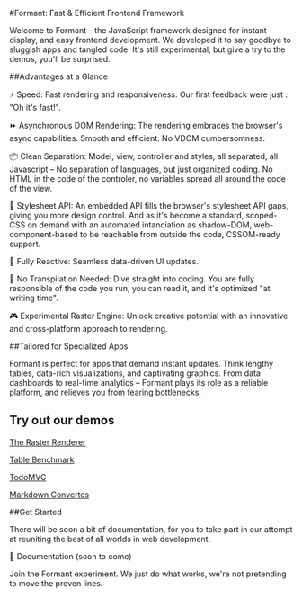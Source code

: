 
#Formant: Fast & Efficient Frontend Framework

Welcome to Formant – the JavaScript framework designed for instant display, and easy frontend development. We developed it to say goodbye to sluggish apps and tangled code. It's still experimental, but give a try to the demos, you'll be surprised.

##Advantages at a Glance

⚡ Speed: Fast rendering and responsiveness. Our first feedback were just : "Oh it's fast!".

⏩ Asynchronous DOM Rendering: The rendering embraces the browser's async capabilities. Smooth and efficient. No VDOM cumbersomness.

📦 Clean Separation: Model, view, controller and styles, all separated, all Javascript – No separation of languages, but just organized coding. No HTML in the code of the controler, no variables spread all around the code of the view.

🎨 Stylesheet API: An embedded API fills the browser's stylesheet API gaps, giving you more design control. And as it's become a standard, scoped-CSS on demand with an automated intanciation as shadow-DOM, web-component-based to be reachable from outside the code, CSSOM-ready support.

🔌 Fully Reactive: Seamless data-driven UI updates.

🚀 No Transpilation Needed: Dive straight into coding. You are fully responsible of the code you run, you can read it, and it's optimized "at writing time".

🎮 Experimental Raster Engine: Unlock creative potential with an innovative and cross-platform approach to rendering.

##Tailored for Specialized Apps

Formant is perfect for apps that demand instant updates. Think lengthy tables, data-rich visualizations, and captivating graphics. From data dashboards to real-time analytics – Formant plays its role as a reliable platform, and relieves you from fearing bottlenecks.

## Try out our demos

[The Raster Renderer](http://rasterrenderer.kinegraphx.com)

[Table Benchmark](http://tablebenchmark.kinegraphx.com)

[TodoMVC](http://todomvc.kinegraphx.com)

[Markdown Convertes](http://markdown.kinegraphx.com)

##Get Started

There will be soon a bit of documentation, for you to take part in our attempt at reuniting the best of all worlds in web development.

🔗 Documentation (soon to come)


Join the Formant experiment. We just do what works, we're not pretending to move the proven lines.